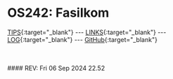 ---
---

# OS242: FasiIkom

[TIPS](TIPS/){:target="_blank"} --- [LINKS](LINKS/){:target="_blank"} --- [LOG](https://github.com/FasiIkom/os242/blob/master/TXT/mylog.txt){:target="_blank"} --- [GitHub](https://github.com/FasiIkom/os242.git){:target="_blank"}

<br>


<br>
#### REV: Fri 06 Sep 2024 22.52
<br>
